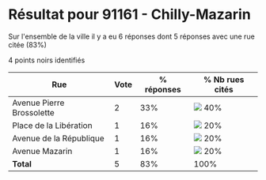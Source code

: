 # Résultat pour 91161 - Chilly-Mazarin

Sur l'ensemble de la ville il y a eu 6 réponses dont 5 réponses avec une rue citée (83%)

4 points noirs identifiés

| Rue | Vote | % réponses | % Nb rues cités|
|-----|------|------------|----------------|
| Avenue Pierre Brossolette | 2 | 33% | <img src="../../img/bar_40.gif" />&nbsp;40%|
| Place de la Libération | 1 | 16% | <img src="../../img/bar_20.gif" />&nbsp;20%|
| Avenue de la République | 1 | 16% | <img src="../../img/bar_20.gif" />&nbsp;20%|
| Avenue Mazarin | 1 | 16% | <img src="../../img/bar_20.gif" />&nbsp;20%|
| **Total** | 5 | 83% | 100%|
